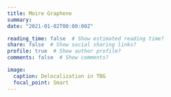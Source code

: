 ```yaml
---
title: Moire Graphene
summary: 
date: "2021-01-02T00:00:00Z"

reading_time: false  # Show estimated reading time?
share: false  # Show social sharing links?
profile: true  # Show author profile?
comments: false  # Show comments?

image:
  caption: Delocalization in TBG
  focal_point: Smart
---
```



